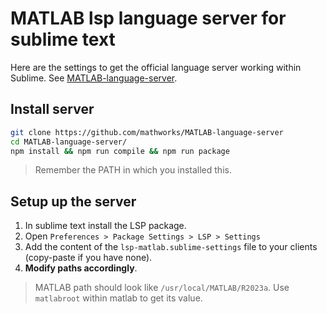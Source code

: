 # MATLAB lsp language server for sublime text
Here are the settings to get the official language server working within Sublime. See [MATLAB-language-server](https://github.com/mathworks/MATLAB-language-server).

## Install server
```bash
git clone https://github.com/mathworks/MATLAB-language-server
cd MATLAB-language-server/
npm install && npm run compile && npm run package
```

>Remember the PATH in which you installed this.

## Setup up the server
1. In sublime text install the LSP package.
2. Open `Preferences > Package Settings > LSP > Settings`
3. Add the content of the `lsp-matlab.sublime-settings` file to your clients (copy-paste if you have none).
4. **Modify paths accordingly**.

> MATLAB path should look like `/usr/local/MATLAB/R2023a`. Use `matlabroot` within matlab to get its value.